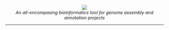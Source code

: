 <p align="center">
    <img src="https://user-images.githubusercontent.com/19979068/77257398-9cedfe80-6c39-11ea-890a-9167ffd1b374.png">
    <br /><i>An all-encompasing bioinformatics tool for genome assembly and annotation projects</i><br>
</p>

---

